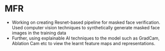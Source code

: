 # MFR

* Working on creating Resnet-based pipeline for masked face verification. Used computer vision techniques to synthetically generate masked face images in the training data
* Further, using explainable AI techniques to the model such as GradCam, Ablation Cam etc to view the learnt feature maps and representations.
